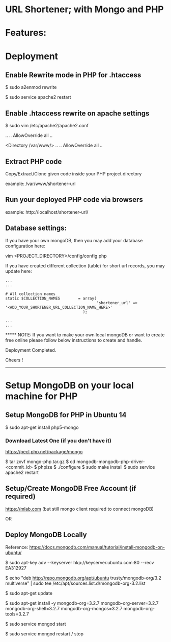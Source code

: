 # URL Shortener; with Mongo and PHP


# Features:



# Deployment

## Enable Rewrite mode in PHP for .htaccess

$  sudo a2enmod rewrite

$  sudo service apache2 restart


## Enable .htaccess rewrite on apache settings

$  sudo vim /etc/apache2/apache2.conf

<Directory />
	.. 
	..
	AllowOverride all
	..
</Directory>

<Directory /var/www/>
	..
	..
	AllowOverride all
	..
</Directory>


## Extract PHP code

Copy/Extract/Clone given code inside your PHP project directory

example: /var/www/shortener-url


## Run your deployed PHP code via browsers

example: http://localhost/shortener-url/


## Database settings:

If you have your own mongoDB, then you may add your database configuration here:

vim <PROJECT_DIRECTORY>/config/config.php

If you have created different collection (table) for short url records, you may update here:

	...
	...

    # All collection names 
    static $COLLECTION_NAMES    	= array(
    										'shortener_url' => '<ADD_YOUR_SHORTENER_URL_COLLECTION_NAME_HERE>' 
    								  );

    ...
    ...


***** NOTE: If you want to make your own local mongoDB or want to create free online please follow below instructions to create and handle.

Deployment Completed. 

Cheers !

-------

# Setup MongoDB on your local machine for PHP


## Setup MongoDB for PHP in Ubuntu 14

$  sudo apt-get install php5-mongo


### Download Latest One (if you don't have it)

https://pecl.php.net/package/mongo

$  tar zxvf mongo-php.tar.gz
$  cd mongodb-mongodb-php-driver-<commit_id>
$  phpize
$  ./configure
$  sudo make install
$  sudo service apache2 restart



## Setup/Create MongoDB Free Account (if required)

https://mlab.com (but still mongo client required to connect mongoDB)

OR

## Deploy MongoDB Locally

Reference: https://docs.mongodb.com/manual/tutorial/install-mongodb-on-ubuntu/

$  sudo apt-key adv --keyserver hkp://keyserver.ubuntu.com:80 --recv EA312927

$  echo "deb http://repo.mongodb.org/apt/ubuntu trusty/mongodb-org/3.2 multiverse" | sudo tee /etc/apt/sources.list.d/mongodb-org-3.2.list

$  sudo apt-get update

$  sudo apt-get install -y mongodb-org=3.2.7 mongodb-org-server=3.2.7 mongodb-org-shell=3.2.7 mongodb-org-mongos=3.2.7 mongodb-org-tools=3.2.7

$  sudo service mongod start

$  sudo service mongod restart / stop

